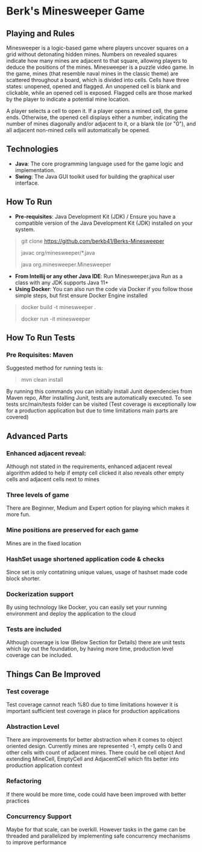 # Berk's Minesweeper Game

## Playing and Rules
Minesweeper is a logic-based game where players uncover squares on a grid without detonating hidden mines. 
Numbers on revealed squares indicate how many mines are adjacent to that square, allowing players to deduce the positions of the mines.
Minesweeper is a puzzle video game. In the game, mines (that resemble naval mines in the classic theme) are scattered throughout a board, which is divided into cells. Cells have three states: unopened, opened and flagged. An unopened cell is blank and clickable, while an opened cell is exposed. 
Flagged cells are those marked by the player to indicate a potential mine location.

A player selects a cell to open it. If a player opens a mined cell, the game ends. 
Otherwise, the opened cell displays either a number, indicating the number of mines diagonally and/or adjacent to it, or a blank tile (or "0"), and all adjacent non-mined cells will automatically be opened. 

## Technologies
- **Java**: The core programming language used for the game logic and implementation.
- **Swing**: The Java GUI toolkit used for building the graphical user interface.

## How To Run
- **Pre-requisites**: Java Development Kit (JDK) / Ensure you have a compatible version of the Java Development Kit (JDK) installed on your system.

> git clone https://github.com/berkb41/Berks-Minesweeper
>
> javac org/minesweeper/*.java
>
> java org.minesweeper.Minesweeper

- **From Intellij or any other Java IDE**: Run Minesweeper.java Run as a class with any JDK supports Java 11+
- **Using Docker**: You can also run the code via Docker if you follow those simple steps, but first ensure Docker Engine installed
> docker build -t minesweeper .
> 
> docker run -it minesweeper

## How To Run Tests

### Pre Requisites: Maven

Suggested method for running tests is:
> mvn clean install

By running this commands you can initially install Junit dependencies from Maven repo,
After installing Junit, tests are automatically executed.
To see tests src/main/tests folder can be visited
(Test coverage is exceptionally low for a production application but due to time limitations main parts are covered)

## Advanced Parts
### Enhanced adjacent reveal:
Although not stated in the requirements, enhanced adjacent reveal algorithm added to help if empty cell clicked it also reveals other empty cells and adjacent cells next to mines

### Three levels of game
There are Beginner, Medium and Expert option for playing which makes it more fun.

### Mine positions are preserved for each game
Mines are in the fixed location

### HashSet usage shortened application code & checks
Since set is only contatining unique values, usage of hashset made code block shorter.

### Dockerization support
By using technology like Docker, you can easily set your running environment and deploy the application to the cloud

### Tests are included
Although coverage is low (Below Section for Details) there are unit tests which lay out the foundation, by having more time, production level coverage can be included.

## Things Can Be Improved

### Test coverage
Test coverage cannot reach %80 due to time limitations however it is important sufficient test coverage in place for production applications

### Abstraction Level
There are improvements for better abstraction when it comes to object oriented design. Currently mines are represented -1, empty cells 0 and other cells with count of adjacent mines. There could be cell object
And extending MineCell, EmptyCell and AdjacentCell which fits better into production application context

### Refactoring
If there would be more time, code could have been improved with better practices

### Concurrency Support
Maybe for that scale, can be overkill. However tasks in the game can be threaded and parallelized by implementing safe concurrency mechanisms to improve performance
